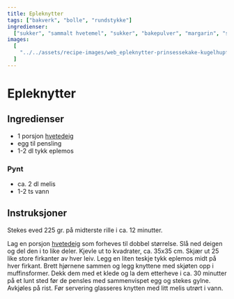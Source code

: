 ```yaml
---
title: Epleknytter
tags: ["bakverk", "bolle", "rundstykke"]
ingredienser:
  ["sukker", "sammalt hvetemel", "sukker", "bakepulver", "margarin", "sur melk"]
images:
  [
    "../../assets/recipe-images/web_epleknytter-prinsessekake-kugelhupf-korintflette-eplekake-med-havrefres.jpg",
  ]
---
```


# Epleknytter

## Ingredienser

- 1 porsjon [hvetedeig](./hvetedeig)
- egg til pensling
- 1-2 dl tykk eplemos

### Pynt

- ca. 2 dl melis
- 1-2 ts vann

## Instruksjoner

Stekes eved 225 gr. på midterste rille i ca. 12 minutter.

Lag en porsjon [hvetedeig](./hvetedeig) som forheves til dobbel størrelse. Slå ned deigen og del den i to like deler. Kjevle ut to kvadrater, ca. 35x35 cm. Skjær ut 25 like store firkanter av hver leiv. Legg en liten teskje tykk eplemos midt på hver firkant. Brett hjørnene sammen og legg knyttene med skjøten opp i muffinsformer. Dekk dem med et klede og la dem etterheve i ca. 30 minutter på et lunt sted før de pensles med sammenvispet egg og stekes gylne. Avkjøles på rist. Før servering glasseres knytten med litt melis utrørt i vann.
